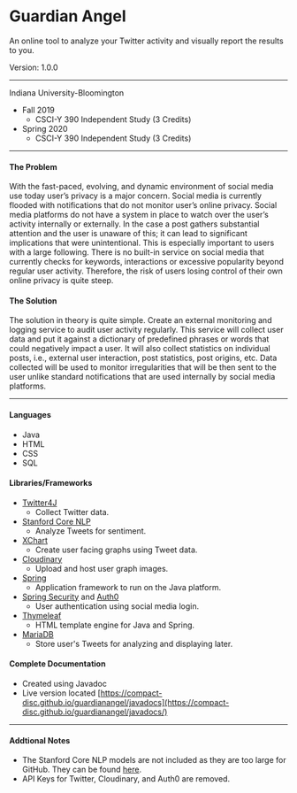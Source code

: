 # Guardian Angel
An online tool to analyze your Twitter activity and visually report the results to you.

Version: 1.0.0

___

Indiana University-Bloomington
* Fall 2019
  * CSCI-Y 390 Independent Study (3 Credits)
* Spring 2020
  * CSCI-Y 390 Independent Study (3 Credits)
___

#### The Problem

With the fast-paced, evolving, and dynamic environment of social media use today user’s privacy is a major concern. Social media is currently flooded with notifications that do not monitor user’s online privacy. Social media platforms do not have a system in place to watch over the user’s activity internally or externally. In the case a post gathers substantial attention and the user is unaware of this; it can lead to significant implications that were unintentional. This is especially important to users with a large following. There is no built-in service on social media that currently checks for keywords, interactions or excessive popularity beyond regular user activity. Therefore, the risk of users losing control of their own online privacy is quite steep.

#### The Solution

The solution in theory is quite simple. Create an external monitoring and logging service to audit user activity regularly. This service will collect user data and put it against a dictionary of predefined phrases or words that could negatively impact a user. It will also collect statistics on individual posts, i.e., external user interaction, post statistics, post origins, etc. Data collected will be used to monitor irregularities that will be then sent to the user unlike standard notifications that are used internally by social media platforms.

___

#### Languages
* Java
* HTML
* CSS
* SQL

#### Libraries/Frameworks
* [Twitter4J](http://twitter4j.org/en/index.html)
  * Collect Twitter data.
* [Stanford Core NLP](https://stanfordnlp.github.io/CoreNLP/)
  * Analyze Tweets for sentiment.
* [XChart](https://knowm.org/open-source/xchart/)
  * Create user facing graphs using Tweet data.
* [Cloudinary](https://cloudinary.com/)
  * Upload and host user graph images.
* [Spring](https://spring.io/)
  * Application framework to run on the Java platform.
* [Spring Security](https://spring.io/projects/spring-security) and [Auth0](https://auth0.com/)
  * User authentication using social media login.
* [Thymeleaf](https://www.thymeleaf.org/)
  * HTML template engine for Java and Spring.
* [MariaDB](https://mariadb.org/)
  * Store user's Tweets for analyzing and displaying later.

#### Complete Documentation
* Created using Javadoc
* Live version located [https://compact-disc.github.io/guardianangel/javadocs](https://compact-disc.github.io/guardianangel/javadocs/)
___

#### Addtional Notes
* The Stanford Core NLP models are not included as they are too large for GitHub. They can be found [here](https://stanfordnlp.github.io/CoreNLP/).
* API Keys for Twitter, Cloudinary, and Auth0 are removed.
